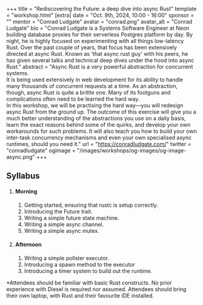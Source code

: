 +++
title = "Rediscovering the Future: a deep dive into async Rust"
template = "workshop.html"
[extra]
  date = "Oct. 9th, 2024, 10:00 - 16:00"
  sponsor = ""
  mentor = "Conrad Ludgate"
  avatar = "conrad.png"
  avatar_alt = "Conrad Ludgate"
  bio = "Conrad Ludgate is a Systems Software Engineer at Neon building database proxies for their serverless Postgres platform by day. By night, he is highly focused on experimenting with all things low-latency Rust. Over the past couple of years, that focus has been extensively directed at async Rust. Known as 'that async rust guy' with his peers, he has given several talks and technical deep dives under the hood into async Rust."
  abstract = "Async Rust is a very powerful abstraction for concurrent systems. <br>It is being used extensively in web development for its ability to handle many thousands of concurrent requests at a time. As an abstraction, though, async Rust is quite a brittle one. Many of its footguns and complications often need to be learned the hard way. <br>In this workshop, we will be practising the hard way—you will redesign async Rust from the ground up. The outcome of this exercise will give you a much better understanding of the abstractions you use on a daily basis, learn the exact reasons behind some of the quirks, and develop your own workarounds for such problems. It will also teach you how to build your own inter-task concurrency mechanisms and even your own specialised async runtimes, should you need it."
  url = "https://conradludgate.com/"
  twitter = "conradludgate"
  ogimage = "/images/workshops/og-images/og-image-async.png"
+++

<div class="syllabus mb-10">
  <h2 class="my-7">Syllabus</h2>
  <ol>
   <li class="mb-7 border">
      <h4 class="p-4 border-b">Morning</h4>
      <div class="p-4 mw-80">
        <p>
        <ol>
          <li>Getting started, ensuring that rustc is setup correctly.</li>
          <li>Introducing the Future trait.</li>
          <li>Writing a simple future state machine.</li>
          <li>Writing a simple async channel.</li>
          <li>Writing a simple async mutex.</li>
        </ol>
        </p>
      </div>
    </li>
    <li class="mb-7 border">
      <h4 class="p-4 border-b">Afternoon</h4>
      <div class="p-4 mw-80">
        <p>
        <ol>
          <li>Writing a simple pollster executor.</li>
          <li>Introducing a spawn method to the executor</li>
          <li>Introducing a timer system to build out the runtime.</li>
        </ol>
        </p>
      </div>
    </li>
  </ol>
  <p class="p-4">
  *Attendees should be familiar with basic Rust constructs. No prior experience with Diesel is required nor assumed. Attendees should bring their own laptop, with Rust and their favourite IDE installed.
</p>
</div>